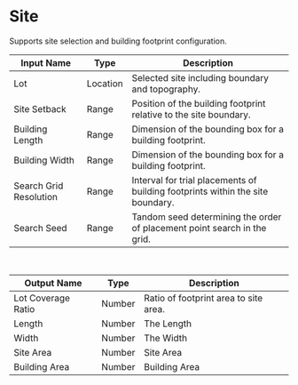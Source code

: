 
            
# Site

Supports site selection and building footprint configuration.

|Input Name|Type|Description|
|---|---|---|
|Lot|Location|Selected site including boundary and topography.|
|Site Setback|Range|Position of the building footprint relative to the site boundary.|
|Building Length|Range|Dimension of the bounding box for a building footprint.|
|Building Width|Range|Dimension of the bounding box for a building footprint.|
|Search Grid Resolution|Range|Interval for trial placements of building footprints within the site boundary.|
|Search Seed|Range|Tandom seed determining the order of placement point search in the grid.|


<br>

|Output Name|Type|Description|
|---|---|---|
|Lot Coverage Ratio|Number|Ratio of footprint area to site area.|
|Length|Number|The Length|
|Width|Number|The Width|
|Site Area|Number|Site Area|
|Building Area|Number|Building Area|

